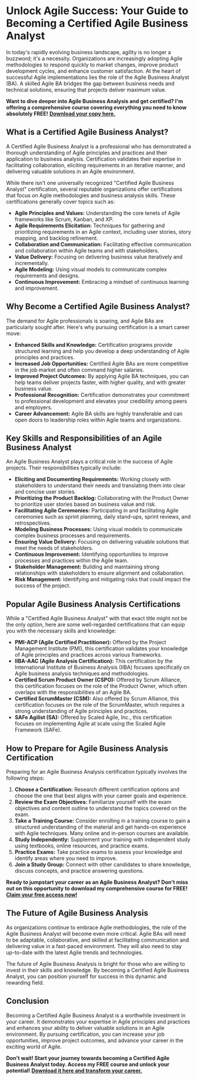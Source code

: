 # Unlock Agile Success: Your Guide to Becoming a Certified Agile Business Analyst

In today's rapidly evolving business landscape, agility is no longer a buzzword; it's a necessity. Organizations are increasingly adopting Agile methodologies to respond quickly to market changes, improve product development cycles, and enhance customer satisfaction. At the heart of successful Agile implementations lies the role of the Agile Business Analyst (BA). A skilled Agile BA bridges the gap between business needs and technical solutions, ensuring that projects deliver maximum value.

**Want to dive deeper into Agile Business Analysis and get certified? I'm offering a comprehensive course covering everything you need to know absolutely FREE!** [**Download your copy here.**](https://udemywork.com/certified-agile-business-analyst)

## What is a Certified Agile Business Analyst?

A Certified Agile Business Analyst is a professional who has demonstrated a thorough understanding of Agile principles and practices and their application to business analysis. Certification validates their expertise in facilitating collaboration, eliciting requirements in an iterative manner, and delivering valuable solutions in an Agile environment.

While there isn't one universally recognized "Certified Agile Business Analyst" certification, several reputable organizations offer certifications that focus on Agile methodologies and business analysis skills. These certifications generally cover topics such as:

*   **Agile Principles and Values:** Understanding the core tenets of Agile frameworks like Scrum, Kanban, and XP.
*   **Agile Requirements Elicitation:** Techniques for gathering and prioritizing requirements in an Agile context, including user stories, story mapping, and backlog refinement.
*   **Collaboration and Communication:** Facilitating effective communication and collaboration within Agile teams and with stakeholders.
*   **Value Delivery:** Focusing on delivering business value iteratively and incrementally.
*   **Agile Modeling:** Using visual models to communicate complex requirements and designs.
*   **Continuous Improvement:** Embracing a mindset of continuous learning and improvement.

## Why Become a Certified Agile Business Analyst?

The demand for Agile professionals is soaring, and Agile BAs are particularly sought after. Here's why pursuing certification is a smart career move:

*   **Enhanced Skills and Knowledge:** Certification programs provide structured learning and help you develop a deep understanding of Agile principles and practices.
*   **Increased Job Opportunities:** Certified Agile BAs are more competitive in the job market and often command higher salaries.
*   **Improved Project Outcomes:** By applying Agile BA techniques, you can help teams deliver projects faster, with higher quality, and with greater business value.
*   **Professional Recognition:** Certification demonstrates your commitment to professional development and elevates your credibility among peers and employers.
*   **Career Advancement:** Agile BA skills are highly transferable and can open doors to leadership roles within Agile teams and organizations.

## Key Skills and Responsibilities of an Agile Business Analyst

An Agile Business Analyst plays a critical role in the success of Agile projects. Their responsibilities typically include:

*   **Eliciting and Documenting Requirements:** Working closely with stakeholders to understand their needs and translating them into clear and concise user stories.
*   **Prioritizing the Product Backlog:** Collaborating with the Product Owner to prioritize user stories based on business value and risk.
*   **Facilitating Agile Ceremonies:** Participating in and facilitating Agile ceremonies such as sprint planning, daily stand-ups, sprint reviews, and retrospectives.
*   **Modeling Business Processes:** Using visual models to communicate complex business processes and requirements.
*   **Ensuring Value Delivery:** Focusing on delivering valuable solutions that meet the needs of stakeholders.
*   **Continuous Improvement:** Identifying opportunities to improve processes and practices within the Agile team.
*   **Stakeholder Management:** Building and maintaining strong relationships with stakeholders to ensure alignment and collaboration.
*   **Risk Management:** Identifying and mitigating risks that could impact the success of the project.

## Popular Agile Business Analysis Certifications

While a "Certified Agile Business Analyst" with that exact title might not be the only option, here are some well-regarded certifications that can equip you with the necessary skills and knowledge:

*   **PMI-ACP (Agile Certified Practitioner):** Offered by the Project Management Institute (PMI), this certification validates your knowledge of Agile principles and practices across various frameworks.
*   **IIBA-AAC (Agile Analysis Certification):** This certification by the International Institute of Business Analysis (IIBA) focuses specifically on Agile business analysis techniques and methodologies.
*   **Certified Scrum Product Owner (CSPO):** Offered by Scrum Alliance, this certification focuses on the role of the Product Owner, which often overlaps with the responsibilities of an Agile BA.
*   **Certified ScrumMaster (CSM):** Also offered by Scrum Alliance, this certification focuses on the role of the ScrumMaster, which requires a strong understanding of Agile principles and practices.
*   **SAFe Agilist (SA):** Offered by Scaled Agile, Inc., this certification focuses on implementing Agile at scale using the Scaled Agile Framework (SAFe).

## How to Prepare for Agile Business Analysis Certification

Preparing for an Agile Business Analysis certification typically involves the following steps:

1.  **Choose a Certification:** Research different certification options and choose the one that best aligns with your career goals and experience.
2.  **Review the Exam Objectives:** Familiarize yourself with the exam objectives and content outline to understand the topics covered on the exam.
3.  **Take a Training Course:** Consider enrolling in a training course to gain a structured understanding of the material and get hands-on experience with Agile techniques. Many online and in-person courses are available.
4.  **Study Independently:** Supplement your training with independent study using textbooks, online resources, and practice exams.
5.  **Practice Exams:** Take practice exams to assess your knowledge and identify areas where you need to improve.
6.  **Join a Study Group:** Connect with other candidates to share knowledge, discuss concepts, and practice answering questions.

**Ready to jumpstart your career as an Agile Business Analyst? Don't miss out on this opportunity to download my comprehensive course for FREE!** [**Claim your free access now!**](https://udemywork.com/certified-agile-business-analyst)

## The Future of Agile Business Analysis

As organizations continue to embrace Agile methodologies, the role of the Agile Business Analyst will become even more critical. Agile BAs will need to be adaptable, collaborative, and skilled at facilitating communication and delivering value in a fast-paced environment. They will also need to stay up-to-date with the latest Agile trends and technologies.

The future of Agile Business Analysis is bright for those who are willing to invest in their skills and knowledge. By becoming a Certified Agile Business Analyst, you can position yourself for success in this dynamic and rewarding field.

## Conclusion

Becoming a Certified Agile Business Analyst is a worthwhile investment in your career. It demonstrates your expertise in Agile principles and practices and enhances your ability to deliver valuable solutions in an Agile environment. By pursuing certification, you can increase your job opportunities, improve project outcomes, and advance your career in the exciting world of Agile.

**Don't wait! Start your journey towards becoming a Certified Agile Business Analyst today. Access my FREE course and unlock your potential!** [**Download it here and transform your career.**](https://udemywork.com/certified-agile-business-analyst)
